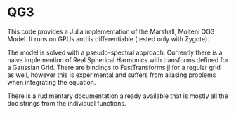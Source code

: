 # QG3

This code provides a Julia implementation of the Marshall, Molteni QG3 Model. It runs on GPUs and is differentiable (tested only with Zygote).

The model is solved with a pseudo-spectral approach. Currently there is a naive implemention of Real Spherical Harmonics with transforms defined for a Gaussian Grid. There are bindings to FastTransforms.jl for a regular grid as well, however this is experimental and suffers from aliasing problems when integrating the equation.

There is a rudimentary documentation already available that is mostly all the doc strings from the individual functions.
